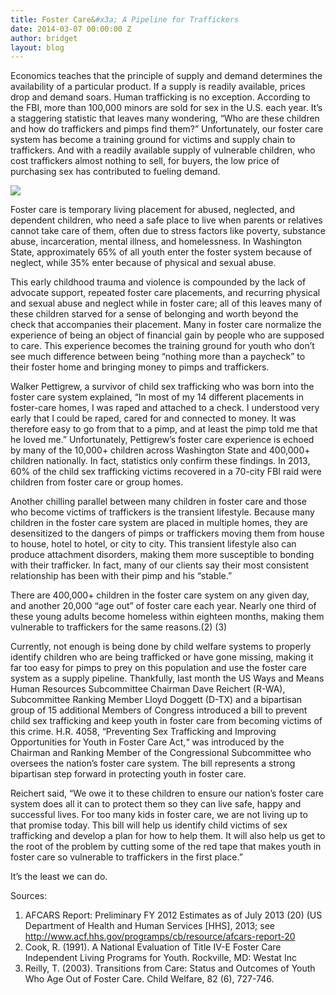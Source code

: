 ```yaml
---
title: Foster Care&#x3a; A Pipeline for Traffickers
date: 2014-03-07 00:00:00 Z
author: bridget
layout: blog
---
```


Economics teaches that the principle of supply and demand determines the availability of a particular product. If a supply is readily available, prices drop and demand soars. Human trafficking is no exception. According to the FBI, more than 100,000 minors are sold for sex in the U.S. each year. It’s a staggering statistic that leaves many wondering, “Who are these children and how do traffickers and pimps find them?” Unfortunately, our foster care system has become a training ground for victims and supply chain to traffickers. And with a readily available supply of vulnerable children, who cost traffickers almost nothing to sell, for buyers, the low price of purchasing sex has contributed to fueling demand.

![](http://stopbuyinggirls.com/uploads/Untitled-1024x682.jpg)

Foster care is temporary living placement for abused, neglected, and dependent children, who need a safe place to live when parents or relatives cannot take care of them, often due to stress factors like poverty, substance abuse, incarceration, mental illness, and homelessness. In Washington State, approximately 65% of all youth enter the foster system because of neglect, while 35% enter because of physical and sexual abuse.

This early childhood trauma and violence is compounded by the lack of advocate support, repeated foster care placements, and recurring physical and sexual abuse and neglect while in foster care; all of this leaves many of these children starved for a sense of belonging and worth beyond the check that accompanies their placement. Many in foster care normalize the experience of being an object of financial gain by people who are supposed to care. This experience becomes the training ground for youth who don’t see much difference between being “nothing more than a paycheck” to their foster home and bringing money to pimps and traffickers.

Walker Pettigrew, a survivor of child sex trafficking who was born into the foster care system explained, “In most of my 14 different placements in foster-care homes, I was raped and attached to a check. I understood very early that I could be raped, cared for and connected to money. It was therefore easy to go from that to a pimp, and at least the pimp told me that he loved me.” Unfortunately, Pettigrew’s foster care experience is echoed by many of the 10,000+ children across Washington State and 400,000+ children nationally. In fact, statistics only confirm these findings. In 2013, 60% of the child sex trafficking victims recovered in a 70-city FBI raid were children from foster care or group homes.

Another chilling parallel between many children in foster care and those who become victims of traffickers is the transient lifestyle. Because many children in the foster care system are placed in multiple homes, they are desensitized to the dangers of pimps or traffickers moving them from house to house, hotel to hotel, or city to city. This transient lifestyle also can produce attachment disorders, making them more susceptible to bonding with their trafficker. In fact, many of our clients say their most consistent relationship has been with their pimp and his “stable.”

There are 400,000+ children in the foster care system on any given day, and another 20,000 “age out” of foster care each year. Nearly one third of these young adults become homeless within eighteen months, making them vulnerable to traffickers for the same reasons.(2) (3)

Currently, not enough is being done by child welfare systems to properly identify children who are being trafficked or have gone missing, making it far too easy for pimps to prey on this population and use the foster care system as a supply pipeline. Thankfully, last month the US Ways and Means Human Resources Subcommittee Chairman Dave Reichert (R-WA), Subcommittee Ranking Member Lloyd Doggett (D-TX) and a bipartisan group of 15 additional Members of Congress introduced a bill to prevent child sex trafficking and keep youth in foster care from becoming victims of this crime. H.R. 4058, “Preventing Sex Trafficking and Improving Opportunities for Youth in Foster Care Act,“ was introduced by the Chairman and Ranking Member of the Congressional Subcommittee who oversees the nation’s foster care system. The bill represents a strong bipartisan step forward in protecting youth in foster care.

Reichert said, “We owe it to these children to ensure our nation’s foster care system does all it can to protect them so they can live safe, happy and successful lives. For too many kids in foster care, we are not living up to that promise today. This bill will help us identify child victims of sex trafficking and develop a plan for how to help them. It will also help us get to the root of the problem by cutting some of the red tape that makes youth in foster care so vulnerable to traffickers in the first place.”

It’s the least we can do.


Sources:

1. AFCARS Report: Preliminary FY 2012 Estimates as of July 2013 (20) (US Department of Health and Human Services [HHS], 2013; see http://www.acf.hhs.gov/programps/cb/resource/afcars-report-20
2. Cook, R. (1991). A National Evaluation of Title IV-E Foster Care Independent Living Programs for Youth. Rockville, MD: Westat Inc
3. Reilly, T. (2003). Transitions from Care: Status and Outcomes of Youth Who Age Out of Foster Care. Child Welfare, 82 (6), 727-746.